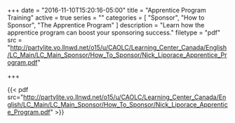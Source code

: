 +++
date = "2016-11-10T15:20:16-05:00"
title = "Apprentice Program Training"
active = true
series = ""
categories = [
  "Sponsor",
  "How to Sponsor",
  "The Apprentice Program"
]
description = "Learn how the apprentice program can boost your sponsoring success."
filetype = "pdf"
src = "http://partylite.vo.llnwd.net/o15/u/CAOLC/Learning_Center_Canada/English/LC_Main/LC_Main_Sponsor/How_To_Sponsor/Nick_Liporace_Apprentice_Program.pdf"

+++

{{< pdf src="http://partylite.vo.llnwd.net/o15/u/CAOLC/Learning_Center_Canada/English/LC_Main/LC_Main_Sponsor/How_To_Sponsor/Nick_Liporace_Apprentice_Program.pdf" >}}
